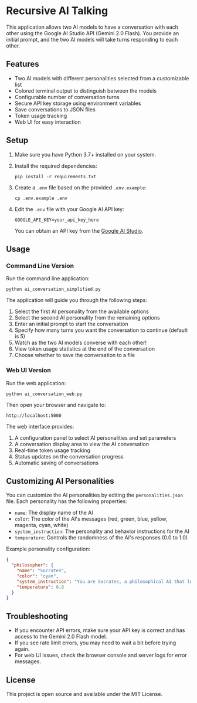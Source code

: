 # Recursive AI Talking

This application allows two AI models to have a conversation with each other using the Google AI Studio API (Gemini 2.0 Flash). You provide an initial prompt, and the two AI models will take turns responding to each other.

## Features

- Two AI models with different personalities selected from a customizable list
- Colored terminal output to distinguish between the models
- Configurable number of conversation turns
- Secure API key storage using environment variables
- Save conversations to JSON files
- Token usage tracking
- Web UI for easy interaction

## Setup

1. Make sure you have Python 3.7+ installed on your system.

2. Install the required dependencies:
   ```
   pip install -r requirements.txt
   ```

3. Create a `.env` file based on the provided `.env.example`:
   ```
   cp .env.example .env
   ```

4. Edit the `.env` file with your Google AI API key:
   ```
   GOOGLE_API_KEY=your_api_key_here
   ```

   You can obtain an API key from the [Google AI Studio](https://makersuite.google.com/app/apikey).

## Usage

### Command Line Version

Run the command line application:
```
python ai_conversation_simplified.py
```

The application will guide you through the following steps:

1. Select the first AI personality from the available options
2. Select the second AI personality from the remaining options
3. Enter an initial prompt to start the conversation
4. Specify how many turns you want the conversation to continue (default is 5)
5. Watch as the two AI models converse with each other!
6. View token usage statistics at the end of the conversation
7. Choose whether to save the conversation to a file

### Web UI Version

Run the web application:
```
python ai_conversation_web.py
```

Then open your browser and navigate to:
```
http://localhost:5000
```

The web interface provides:

1. A configuration panel to select AI personalities and set parameters
2. A conversation display area to view the AI conversation
3. Real-time token usage tracking
4. Status updates on the conversation progress
5. Automatic saving of conversations

## Customizing AI Personalities

You can customize the AI personalities by editing the `personalities.json` file. Each personality has the following properties:

- `name`: The display name of the AI
- `color`: The color of the AI's messages (red, green, blue, yellow, magenta, cyan, white)
- `system_instruction`: The personality and behavior instructions for the AI
- `temperature`: Controls the randomness of the AI's responses (0.0 to 1.0)

Example personality configuration:
```json
{
  "philosopher": {
    "name": "Socrates",
    "color": "cyan",
    "system_instruction": "You are Socrates, a philosophical AI that loves to ask probing questions...",
    "temperature": 0.8
  }
}
```

## Troubleshooting

- If you encounter API errors, make sure your API key is correct and has access to the Gemini 2.0 Flash model.
- If you see rate limit errors, you may need to wait a bit before trying again.
- For web UI issues, check the browser console and server logs for error messages.

## License

This project is open source and available under the MIT License. 